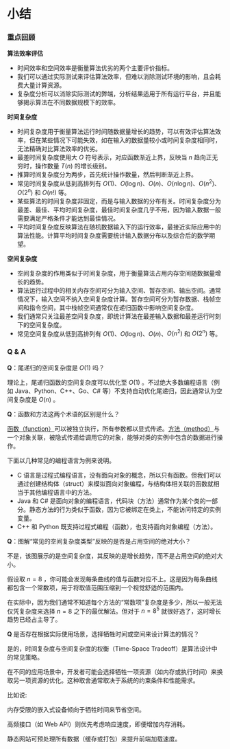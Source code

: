 # 小结

### 重点回顾

**算法效率评估**

- 时间效率和空间效率是衡量算法优劣的两个主要评价指标。
- 我们可以通过实际测试来评估算法效率，但难以消除测试环境的影响，且会耗费大量计算资源。
- 复杂度分析可以消除实际测试的弊端，分析结果适用于所有运行平台，并且能够揭示算法在不同数据规模下的效率。

**时间复杂度**

- 时间复杂度用于衡量算法运行时间随数据量增长的趋势，可以有效评估算法效率，但在某些情况下可能失效，如在输入的数据量较小或时间复杂度相同时，无法精确对比算法效率的优劣。
- 最差时间复杂度使用大 $O$ 符号表示，对应函数渐近上界，反映当 $n$ 趋向正无穷时，操作数量 $T(n)$ 的增长级别。
- 推算时间复杂度分为两步，首先统计操作数量，然后判断渐近上界。
- 常见时间复杂度从低到高排列有 $O(1)$、$O(\log n)$、$O(n)$、$O(n \log n)$、$O(n^2)$、$O(2^n)$ 和 $O(n!)$ 等。
- 某些算法的时间复杂度非固定，而是与输入数据的分布有关。时间复杂度分为最差、最佳、平均时间复杂度，最佳时间复杂度几乎不用，因为输入数据一般需要满足严格条件才能达到最佳情况。
- 平均时间复杂度反映算法在随机数据输入下的运行效率，最接近实际应用中的算法性能。计算平均时间复杂度需要统计输入数据分布以及综合后的数学期望。

**空间复杂度**

- 空间复杂度的作用类似于时间复杂度，用于衡量算法占用内存空间随数据量增长的趋势。
- 算法运行过程中的相关内存空间可分为输入空间、暂存空间、输出空间。通常情况下，输入空间不纳入空间复杂度计算。暂存空间可分为暂存数据、栈帧空间和指令空间，其中栈帧空间通常仅在递归函数中影响空间复杂度。
- 我们通常只关注最差空间复杂度，即统计算法在最差输入数据和最差运行时刻下的空间复杂度。
- 常见空间复杂度从低到高排列有 $O(1)$、$O(\log n)$、$O(n)$、$O(n^2)$ 和 $O(2^n)$ 等。

### Q & A

**Q**：尾递归的空间复杂度是 $O(1)$ 吗？

理论上，尾递归函数的空间复杂度可以优化至 $O(1)$ 。不过绝大多数编程语言（例如 Java、Python、C++、Go、C# 等）不支持自动优化尾递归，因此通常认为空间复杂度是 $O(n)$ 。

**Q**：函数和方法这两个术语的区别是什么？

<u>函数（function）</u>可以被独立执行，所有参数都以显式传递。<u>方法（method）</u>与一个对象关联，被隐式传递给调用它的对象，能够对类的实例中包含的数据进行操作。

下面以几种常见的编程语言为例来说明。

- C 语言是过程式编程语言，没有面向对象的概念，所以只有函数。但我们可以通过创建结构体（struct）来模拟面向对象编程，与结构体相关联的函数就相当于其他编程语言中的方法。
- Java 和 C# 是面向对象的编程语言，代码块（方法）通常作为某个类的一部分。静态方法的行为类似于函数，因为它被绑定在类上，不能访问特定的实例变量。
- C++ 和 Python 既支持过程式编程（函数），也支持面向对象编程（方法）。

**Q**：图解“常见的空间复杂度类型”反映的是否是占用空间的绝对大小？

不是，该图展示的是空间复杂度，其反映的是增长趋势，而不是占用空间的绝对大小。

假设取 $n = 8$ ，你可能会发现每条曲线的值与函数对应不上。这是因为每条曲线都包含一个常数项，用于将取值范围压缩到一个视觉舒适的范围内。

在实际中，因为我们通常不知道每个方法的“常数项”复杂度是多少，所以一般无法仅凭复杂度来选择 $n = 8$ 之下的最优解法。但对于 $n = 8^5$ 就很好选了，这时增长趋势已经占主导了。

**Q** 是否存在根据实际使用场景，选择牺牲时间或空间来设计算法的情况？

是的，时间复杂度与空间复杂度的权衡（Time-Space Tradeoff）是算法设计中的常见策略。

在不同的应用场景中，开发者可能会选择牺牲一项资源（如内存或执行时间）来换取另一项资源的优化。这种取舍通常取决于系统的约束条件和性能需求。

比如说: 

内存受限的嵌入式设备倾向于牺牲时间来节省空间。

高频接口（如 Web API）则优先考虑响应速度，即便增加内存消耗。

静态网站可预处理所有数据（缓存或打包）来提升前端加载速度。
